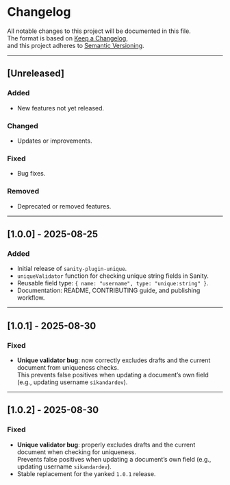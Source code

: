 # Changelog

All notable changes to this project will be documented in this file.  
The format is based on [Keep a Changelog](https://keepachangelog.com/en/1.0.0/),  
and this project adheres to [Semantic Versioning](https://semver.org/).

---

## [Unreleased]

### Added

- New features not yet released.

### Changed

- Updates or improvements.

### Fixed

- Bug fixes.

### Removed

- Deprecated or removed features.

---

## [1.0.0] - 2025-08-25

### Added

- Initial release of `sanity-plugin-unique`.
- `uniqueValidator` function for checking unique string fields in Sanity.
- Reusable field type: `{ name: "username", type: "unique:string" }`.
- Documentation: README, CONTRIBUTING guide, and publishing workflow.

---

## [1.0.1] - 2025-08-30

### Fixed

- **Unique validator bug**: now correctly excludes drafts and the current document from uniqueness checks.  
  This prevents false positives when updating a document’s own field (e.g., updating username `sikandardev`).

---

## [1.0.2] - 2025-08-30

### Fixed

- **Unique validator bug**: properly excludes drafts and the current document when checking for uniqueness.  
  Prevents false positives when updating a document’s own field (e.g., updating username `sikandardev`).
- Stable replacement for the yanked `1.0.1` release.
